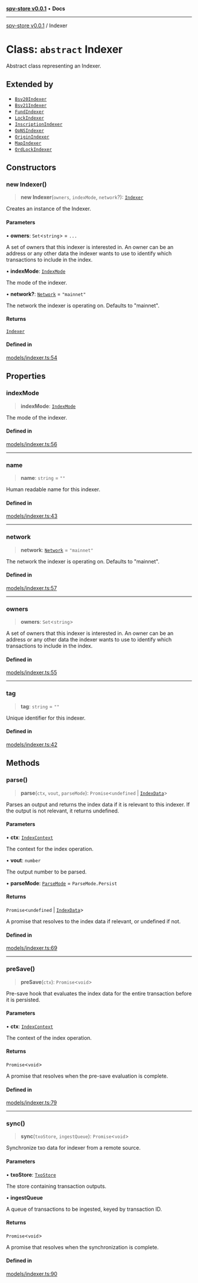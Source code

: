 [**spv-store v0.0.1**](../README.md) • **Docs**

***

[spv-store v0.0.1](../globals.md) / Indexer

# Class: `abstract` Indexer

Abstract class representing an Indexer.

## Extended by

- [`Bsv20Indexer`](Bsv20Indexer.md)
- [`Bsv21Indexer`](Bsv21Indexer.md)
- [`FundIndexer`](FundIndexer.md)
- [`LockIndexer`](LockIndexer.md)
- [`InscriptionIndexer`](InscriptionIndexer.md)
- [`OpNSIndexer`](OpNSIndexer.md)
- [`OriginIndexer`](OriginIndexer.md)
- [`MapIndexer`](MapIndexer.md)
- [`OrdLockIndexer`](OrdLockIndexer.md)

## Constructors

### new Indexer()

> **new Indexer**(`owners`, `indexMode`, `network`?): [`Indexer`](Indexer.md)

Creates an instance of the Indexer.

#### Parameters

• **owners**: `Set`\<`string`\> = `...`

A set of owners that this indexer is interested in. 
                An owner can be an address or any other data the indexer 
                wants to use to identify which transactions to include in the index.

• **indexMode**: [`IndexMode`](../enumerations/IndexMode.md)

The mode of the indexer.

• **network?**: [`Network`](../type-aliases/Network.md) = `"mainnet"`

The network the indexer is operating on. Defaults to "mainnet".

#### Returns

[`Indexer`](Indexer.md)

#### Defined in

[models/indexer.ts:54](https://github.com/shruggr/ts-casemod-spv/blob/eb07ea1ffa104a076983597e54d842fffa22bae3/src/models/indexer.ts#L54)

## Properties

### indexMode

> **indexMode**: [`IndexMode`](../enumerations/IndexMode.md)

The mode of the indexer.

#### Defined in

[models/indexer.ts:56](https://github.com/shruggr/ts-casemod-spv/blob/eb07ea1ffa104a076983597e54d842fffa22bae3/src/models/indexer.ts#L56)

***

### name

> **name**: `string` = `""`

Human readable name for this indexer.

#### Defined in

[models/indexer.ts:43](https://github.com/shruggr/ts-casemod-spv/blob/eb07ea1ffa104a076983597e54d842fffa22bae3/src/models/indexer.ts#L43)

***

### network

> **network**: [`Network`](../type-aliases/Network.md) = `"mainnet"`

The network the indexer is operating on. Defaults to "mainnet".

#### Defined in

[models/indexer.ts:57](https://github.com/shruggr/ts-casemod-spv/blob/eb07ea1ffa104a076983597e54d842fffa22bae3/src/models/indexer.ts#L57)

***

### owners

> **owners**: `Set`\<`string`\>

A set of owners that this indexer is interested in. 
                An owner can be an address or any other data the indexer 
                wants to use to identify which transactions to include in the index.

#### Defined in

[models/indexer.ts:55](https://github.com/shruggr/ts-casemod-spv/blob/eb07ea1ffa104a076983597e54d842fffa22bae3/src/models/indexer.ts#L55)

***

### tag

> **tag**: `string` = `""`

Unique identifier for this indexer.

#### Defined in

[models/indexer.ts:42](https://github.com/shruggr/ts-casemod-spv/blob/eb07ea1ffa104a076983597e54d842fffa22bae3/src/models/indexer.ts#L42)

## Methods

### parse()

> **parse**(`ctx`, `vout`, `parseMode`): `Promise`\<`undefined` \| [`IndexData`](IndexData.md)\>

Parses an output and returns the index data if it is relevant to this indexer.
If the output is not relevant, it returns undefined.

#### Parameters

• **ctx**: [`IndexContext`](../interfaces/IndexContext.md)

The context for the index operation.

• **vout**: `number`

The output number to be parsed.

• **parseMode**: [`ParseMode`](../enumerations/ParseMode.md) = `ParseMode.Persist`

#### Returns

`Promise`\<`undefined` \| [`IndexData`](IndexData.md)\>

A promise that resolves to the index data if relevant, or undefined if not.

#### Defined in

[models/indexer.ts:69](https://github.com/shruggr/ts-casemod-spv/blob/eb07ea1ffa104a076983597e54d842fffa22bae3/src/models/indexer.ts#L69)

***

### preSave()

> **preSave**(`ctx`): `Promise`\<`void`\>

Pre-save hook that evaluates the index data for the entire transaction before it is persisted.

#### Parameters

• **ctx**: [`IndexContext`](../interfaces/IndexContext.md)

The context of the index operation.

#### Returns

`Promise`\<`void`\>

A promise that resolves when the pre-save evaluation is complete.

#### Defined in

[models/indexer.ts:79](https://github.com/shruggr/ts-casemod-spv/blob/eb07ea1ffa104a076983597e54d842fffa22bae3/src/models/indexer.ts#L79)

***

### sync()

> **sync**(`txoStore`, `ingestQueue`): `Promise`\<`void`\>

Synchronize txo data for indexer from a remote source.

#### Parameters

• **txoStore**: [`TxoStore`](TxoStore.md)

The store containing transaction outputs.

• **ingestQueue**

A queue of transactions to be ingested, keyed by transaction ID.

#### Returns

`Promise`\<`void`\>

A promise that resolves when the synchronization is complete.

#### Defined in

[models/indexer.ts:90](https://github.com/shruggr/ts-casemod-spv/blob/eb07ea1ffa104a076983597e54d842fffa22bae3/src/models/indexer.ts#L90)
